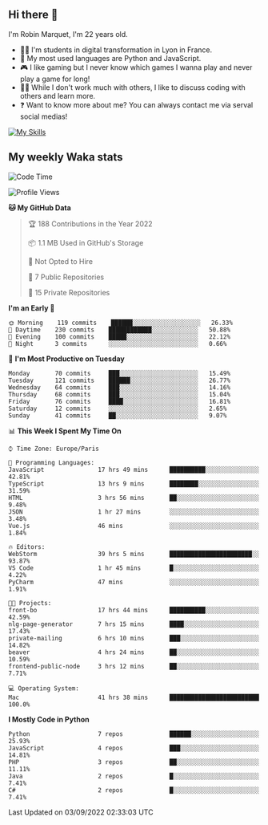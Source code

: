 ## Hi there 👋

I'm Robin Marquet, I'm 22 years old.

- 👨‍💻 I'm students in digital transformation in Lyon in France.
- 🌱 My most used languages are Python and JavaScript.
- 🎮 I like gaming but I never know which games I wanna play and never play a game for long!
- 👯‍♀️ While I don't work much with others, I like to discuss coding with others and learn more.
- ❓ Want to know more about me? You can always contact me via serval social medias!

[![My Skills](https://skillicons.dev/icons?i=js,html,css,docker,express,figma,firebase,graphql,mongodb,mysql,nodejs,py,react,ts,vue)](https://skillicons.dev)

## My weekly Waka stats

<!--START_SECTION:waka-->
![Code Time](http://img.shields.io/badge/Code%20Time-2%2C150%20hrs%2055%20mins-blue)

![Profile Views](http://img.shields.io/badge/Profile%20Views-0-blue)

**🐱 My GitHub Data** 

> 🏆 188 Contributions in the Year 2022
 > 
> 📦 1.1 MB Used in GitHub's Storage 
 > 
> 🚫 Not Opted to Hire
 > 
> 📜 7 Public Repositories 
 > 
> 🔑 15 Private Repositories  
 > 
**I'm an Early 🐤** 

```text
🌞 Morning    119 commits    ██████░░░░░░░░░░░░░░░░░░░   26.33% 
🌆 Daytime    230 commits    ████████████░░░░░░░░░░░░░   50.88% 
🌃 Evening    100 commits    █████░░░░░░░░░░░░░░░░░░░░   22.12% 
🌙 Night      3 commits      ░░░░░░░░░░░░░░░░░░░░░░░░░   0.66%

```
📅 **I'm Most Productive on Tuesday** 

```text
Monday       70 commits     ███░░░░░░░░░░░░░░░░░░░░░░   15.49% 
Tuesday      121 commits    ██████░░░░░░░░░░░░░░░░░░░   26.77% 
Wednesday    64 commits     ███░░░░░░░░░░░░░░░░░░░░░░   14.16% 
Thursday     68 commits     ███░░░░░░░░░░░░░░░░░░░░░░   15.04% 
Friday       76 commits     ████░░░░░░░░░░░░░░░░░░░░░   16.81% 
Saturday     12 commits     ░░░░░░░░░░░░░░░░░░░░░░░░░   2.65% 
Sunday       41 commits     ██░░░░░░░░░░░░░░░░░░░░░░░   9.07%

```


📊 **This Week I Spent My Time On** 

```text
⌚︎ Time Zone: Europe/Paris

💬 Programming Languages: 
JavaScript               17 hrs 49 mins      ██████████░░░░░░░░░░░░░░░   42.81% 
TypeScript               13 hrs 9 mins       ████████░░░░░░░░░░░░░░░░░   31.59% 
HTML                     3 hrs 56 mins       ██░░░░░░░░░░░░░░░░░░░░░░░   9.48% 
JSON                     1 hr 27 mins        ░░░░░░░░░░░░░░░░░░░░░░░░░   3.48% 
Vue.js                   46 mins             ░░░░░░░░░░░░░░░░░░░░░░░░░   1.84%

🔥 Editors: 
WebStorm                 39 hrs 5 mins       ███████████████████████░░   93.87% 
VS Code                  1 hr 45 mins        █░░░░░░░░░░░░░░░░░░░░░░░░   4.22% 
PyCharm                  47 mins             ░░░░░░░░░░░░░░░░░░░░░░░░░   1.91%

🐱‍💻 Projects: 
front-bo                 17 hrs 44 mins      ██████████░░░░░░░░░░░░░░░   42.59% 
nlg-page-generator       7 hrs 15 mins       ████░░░░░░░░░░░░░░░░░░░░░   17.43% 
private-mailing          6 hrs 10 mins       ███░░░░░░░░░░░░░░░░░░░░░░   14.82% 
beaver                   4 hrs 24 mins       ██░░░░░░░░░░░░░░░░░░░░░░░   10.59% 
frontend-public-node     3 hrs 12 mins       ██░░░░░░░░░░░░░░░░░░░░░░░   7.71%

💻 Operating System: 
Mac                      41 hrs 38 mins      █████████████████████████   100.0%

```

**I Mostly Code in Python** 

```text
Python                   7 repos             ██████░░░░░░░░░░░░░░░░░░░   25.93% 
JavaScript               4 repos             ███░░░░░░░░░░░░░░░░░░░░░░   14.81% 
PHP                      3 repos             ██░░░░░░░░░░░░░░░░░░░░░░░   11.11% 
Java                     2 repos             █░░░░░░░░░░░░░░░░░░░░░░░░   7.41% 
C#                       2 repos             █░░░░░░░░░░░░░░░░░░░░░░░░   7.41%

```



 Last Updated on 03/09/2022 02:33:03 UTC
<!--END_SECTION:waka-->

